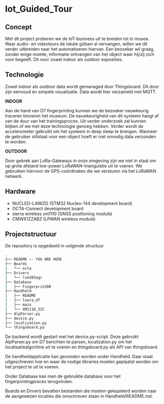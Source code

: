 # Iot_Guided_Tour
## Concept

Met dit project proberen we de IoT-business uit te breiden tot in musea. Waar audio- en videotours de lokale gidsen al vervangen, willen we dit verder uitbreiden naar het automatiseren hiervan. Een bezoeker wil graag, zonder enige moeite, informatie ontvangen van het object waar hij/zij zich voor begeeft. Dit voor zowel indoor als outdoor exposities.

## Technologie

Zowel indoor als outdoor data wordt gemanaged door Thingsboard. Dit door zijn eenvoud en simpele visualisatie. Data wordt hier verzameld met MQTT.

**INDOOR**

Aan de hand van D7 fingerprinting kunnen we de bezoeker nauwkeurig traceren binnenin het museum. De nauwkeurigheid van dit systeem hangt af van de duur van het trainingsproces. Uit verder onderzoek zal kunnen blijken of we met deze technologie genoeg hebben.
Verder wordt de accelerometer gebruikt om het systeem in deep sleep te brengen. Wanneer de gebruiker stilstaat voor een object hoeft er niet onnodig data verzonden te worden.

**OUTDOOR**

Door gebrek aan LoRa-Gateways in onze omgeving zijn we niet in staat om op grote afstand low-power LoRaWAN-triangulatie uit te voeren. We gebruiken hiervoor de GPS-coördinaten die we versturen via het LoRaWAN netwerk.

## Hardware
* NUCLEO-L496ZG (STM32 Nucleo-144 development board)
* OCTA-Connect development board
* sierra wireless xm1110 (GNSS positioning module)
* CMWX1ZZABZ (LPWAN wireless module)

## Projectstructuur

De repository is opgedeeld in volgende structuur
```bash
.
├── README <- YOU ARE HERE  
├── Boards  
|   └── octa  
├── Drivers  
|   └── lsm303agr  
├── Database  
|   ├── FingerprintDB  
├── Handheld  
|   ├── README  
|   ├── loara_d7  
|   ├── main  
|   └── XM1110_I2C  
├── AlpParser.py
├── device.py
├── localization.py
└── thingsboard.py

```

De backend wordt gestart met het device.py-script. Deze gebruikt AlpParser.py om D7 berichten te parsen, localization.py om het localisatiealgoritme uit te voeren en thingsboard.py als API van thingsboard.

De handheldapplicatie kan gevonden worden onder Handheld. Daar staat uitgeschreven hoe en waar de nodige libraries moeten geplaatst worden om het project te uit te voeren. 

Onder Database kan men de gebruikte database voor het fingerprintingproces terugvinden.

Boards en Drivers bevatten bestanden die moeten gekopiëerd worden naar de aangewezen locaties die omschreven staan in Handheld/README.md.
